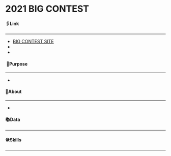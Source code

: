 # 2021 BIG CONTEST
#### 🖇Link
---
- [BIG CONTEST SITE](https://www.bigcontest.or.kr/)
- 
- 
####  📌Purpose
---
- 

#### 🔎About
---
- 
    
#### 📚Data
---


#### 🛠Skills
---
